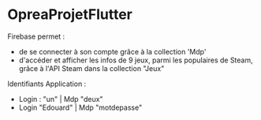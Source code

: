 # OpreaProjetFlutter

Firebase permet :
- de se connecter à son compte grâce à la collection 'Mdp'
- d'accéder et afficher les infos de 9 jeux, parmi les populaires de Steam, grâce à l'API Steam dans la collection "Jeux"

Identifiants Application :
- Login : "un" | Mdp "deux"
- Login "Edouard" | Mdp "motdepasse"
